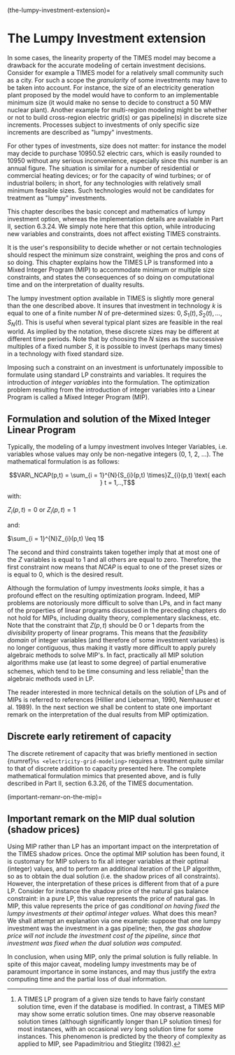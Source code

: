 (the-lumpy-investment-extension)=
# The Lumpy Investment extension

In some cases, the linearity property of the TIMES model may become a drawback for the accurate modeling of certain investment decisions. Consider for example a TIMES model for a relatively small community such as a city. For such a scope the *granularity* of some investments may have to be taken into account. For instance, the size of an electricity generation plant proposed by the model would have to conform to an implementable minimum size (it would make no sense to decide to construct a 50 MW nuclear plant). Another example for multi-region modeling might be whether or not to build cross-region electric grid(s) or gas pipeline(s) in discrete size increments. Processes subject to investments of only specific size increments are described as "lumpy" investments.

For other types of investments, size does not matter: for instance the model may decide to purchase $10950.52$ electric cars, which is easily rounded to $10950$ without any serious inconvenience, especially since this number is an annual figure. The situation is similar for a number of residential or commercial heating devices; or for the capacity of wind turbines; or of industrial boilers; in short, for any technologies with relatively small minimum feasible sizes. Such technologies would not be candidates for treatment as "lumpy" investments.

This chapter describes the basic concept and mathematics of lumpy investment option, whereas the implementation details are available in Part II, section 6.3.24. We simply note here that this option, while introducing new variables and constraints, does not affect existing TIMES constraints.

It is the user's responsibility to decide whether or not certain technologies should respect the minimum size constraint, weighing the pros and cons of so doing. This chapter explains how the TIMES LP is transformed into a Mixed Integer Program (MIP) to accommodate minimum or multiple size constraints, and states the consequences of so doing on computational time and on the interpretation of duality results.

The lumpy investment option available in TIMES is slightly more general than the one described above. It insures that investment in technology $k$ is equal to one of a finite number $N$ of pre-determined sizes: $0, S_1(t), S_2(t), ...,S_N(t)$. This is useful when several typical plant sizes are feasible in the real world. As implied by the notation, these discrete sizes may be different at different time periods. Note that by choosing the $N$ sizes as the successive multiples of a fixed number $S$, it is possible to invest (perhaps many times) in a technology with fixed standard size.

Imposing such a constraint on an investment is unfortunately impossible to formulate using standard LP constraints and variables. It requires the introduction of *integer variables* into the formulation. The optimization problem resulting from the introduction of integer variables into a Linear Program is called a Mixed Integer Program (MIP).

## Formulation and solution of the Mixed Integer Linear Program

Typically, the modeling of a lumpy investment involves Integer Variables, i.e. variables whose values may only be non-negative integers (0, 1, 2, ...). The mathematical formulation is as follows:

$$VAR\_NCAP(p,t) = \sum_{i = 1}^{N}{S_{i}(p,t) \times}Z_{i}(p,t) \text{ each }  t = 1,..,T$$

with:

$Z_{i}(p,t) = 0$ or $Z_{i}(p,t) = 1$

and:

$\sum_{i = 1}^{N}Z_{i}(p,t) \leq 1$

The second and third constraints taken together imply that at most one of the $Z$ variables is equal to 1 and all others are equal to zero. Therefore, the first constraint now means that $NCAP$ is equal to one of the preset sizes or is equal to 0, which is the desired result.

Although the formulation of lumpy investments *looks* simple, it has a profound effect on the resulting optimization program. Indeed, MIP problems are notoriously more difficult to solve than LPs, and in fact many of the properties of linear programs discussed in the preceding chapters do not hold for MIPs, including duality theory, complementary slackness, etc. Note that the constraint that $Z(p,t)$ should be 0 or 1 departs from the *divisibility* property of linear programs. This means that the *feasibility domain* of integer variables (and therefore of some investment variables) is no longer contiguous, thus making it vastly more difficult to apply purely algebraic methods to solve MIP's. In fact, practically all MIP solution algorithms make use (at least to some degree) of partial enumerative schemes, which tend to be time consuming and less reliable[^36] than the algebraic methods used in LP.

The reader interested in more technical details on the solution of LPs and of MIPs is referred to references (Hillier and Lieberman, 1990, Nemhauser et al. 1989). In the next section we shall be content to state one important remark on the interpretation of the dual results from MIP optimization.

## Discrete early retirement of capacity

The discrete retirement of capacity that was briefly mentioned in section {numref}`%s <electricity-grid-modeling>` requires a treatment quite similar to that of discrete addition to capacity presented here. The complete mathematical formulation mimics that presented above, and is fully described in Part II, section 6.3.26, of the TIMES documentation.

(important-remanr-on-the-mip)=
## Important remark on the MIP dual solution (shadow prices)

Using MIP rather than LP has an important impact on the interpretation of the TIMES shadow prices. Once the optimal MIP solution has been found, it is customary for MIP solvers to fix all integer variables at their optimal (integer) values, and to perform an additional iteration of the LP algorithm, so as to obtain the dual solution (i.e. the shadow prices of all constraints). However, the interpretation of these prices is different from that of a pure LP. Consider for instance the shadow price of the natural gas balance constraint: in a pure LP, this value represents the price of natural gas. In MIP, this value represents the price of gas *conditional on having fixed the lumpy investments at their optimal integer values.* What does this mean? We shall attempt an explanation via one example: suppose that one lumpy investment was the investment in a gas pipeline; then, *the gas shadow price will not include the investment cost of the pipeline, since that investment was fixed when the dual solution was computed*.

In conclusion, when using MIP, only the primal solution is fully reliable. In spite of this major caveat, modeling lumpy investments may be of paramount importance in some instances, and may thus justify the extra computing time and the partial loss of dual information.


[^36]: A TIMES LP program of a given size tends to have fairly constant solution time, even if the database is modified. In contrast, a TIMES MIP may show some erratic solution times. One may observe reasonable solution times (although significantly longer than LP solution times) for most instances, with an occasional *very* long solution time for some instances. This phenomenon is predicted by the theory of complexity as applied to MIP, see Papadimitriou and Stieglitz (1982).
